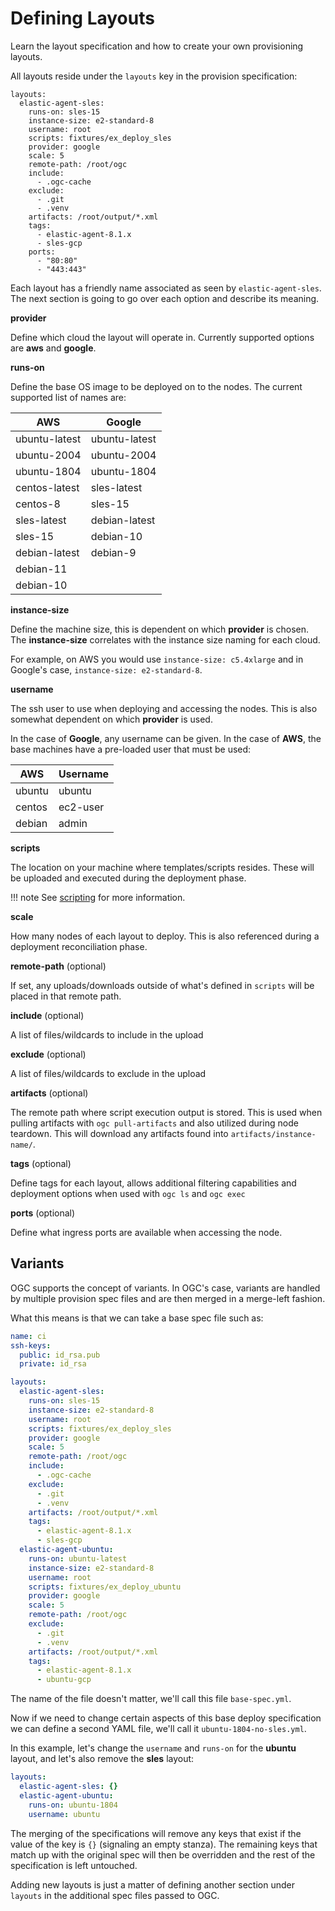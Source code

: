 # Defining Layouts

Learn the layout specification and how to create your own provisioning layouts.

All layouts reside under the `layouts` key in the provision specification:

```
layouts:
  elastic-agent-sles: 
    runs-on: sles-15
    instance-size: e2-standard-8
    username: root
    scripts: fixtures/ex_deploy_sles
    provider: google
    scale: 5
    remote-path: /root/ogc
    include:
      - .ogc-cache
    exclude:
      - .git
      - .venv
    artifacts: /root/output/*.xml
    tags:
      - elastic-agent-8.1.x
      - sles-gcp
    ports:
      - "80:80"
      - "443:443"
```

Each layout has a friendly name associated as seen by `elastic-agent-sles`. The next section is going to go over each option and describe its meaning.

**provider**

Define which cloud the layout will operate in. Currently supported options are **aws** and **google**.

**runs-on**

Define the base OS image to be deployed on to the nodes. The current supported list of names are:

| AWS | Google |
| ---- | ----- |
| ubuntu-latest | ubuntu-latest |
| ubuntu-2004   | ubuntu-2004 |
| ubuntu-1804 | ubuntu-1804 |
| centos-latest | sles-latest |
| centos-8 | sles-15 |
| sles-latest | debian-latest |
| sles-15 | debian-10 |
| debian-latest | debian-9 |
| debian-11 | |
| debian-10 | |

**instance-size**

Define the machine size, this is dependent on which **provider** is chosen. The **instance-size** correlates with the instance size naming for each cloud. 

For example, on AWS you would use `instance-size: c5.4xlarge` and in Google's case, `instance-size: e2-standard-8`.

**username**

The ssh user to use when deploying and accessing the nodes. This is also somewhat dependent on which **provider** is used.

In the case of **Google**, any username can be given. In the case of **AWS**, the base machines have a pre-loaded user that must be used:

| AWS | Username |
| ---- | ------- |
| ubuntu | ubuntu |
| centos | ec2-user |
| debian | admin |

**scripts**

The location on your machine where templates/scripts resides. These will be uploaded and executed during the deployment phase.

!!! note 
    See [scripting](user-guide/../scripting.md) for more information.

**scale**

How many nodes of each layout to deploy. This is also referenced during a deployment reconciliation phase.

**remote-path** (optional)

If set, any uploads/downloads outside of what's defined in `scripts` will be placed in that remote path.

**include** (optional)

A list of files/wildcards to include in the upload

**exclude** (optional)

A list of files/wildcards to exclude in the upload

**artifacts** (optional)

The remote path where script execution output is stored. This is used when pulling artifacts with `ogc pull-artifacts` and also utilized during node teardown. This will download any artifacts found into `artifacts/instance-name/`.

**tags** (optional)

Define tags for each layout, allows additional filtering capabilities and deployment options when used with `ogc ls` and `ogc exec`

**ports** (optional)

Define what ingress ports are available when accessing the node.

## Variants

OGC supports the concept of variants. In OGC's case, variants are handled by multiple provision spec files and are then merged in a merge-left fashion.

What this means is that we can take a base spec file such as:

```yaml
name: ci
ssh-keys:
  public: id_rsa.pub
  private: id_rsa

layouts:
  elastic-agent-sles: 
    runs-on: sles-15
    instance-size: e2-standard-8
    username: root
    scripts: fixtures/ex_deploy_sles
    provider: google
    scale: 5
    remote-path: /root/ogc
    include:
      - .ogc-cache
    exclude:
      - .git
      - .venv
    artifacts: /root/output/*.xml
    tags:
      - elastic-agent-8.1.x
      - sles-gcp
  elastic-agent-ubuntu: 
    runs-on: ubuntu-latest
    instance-size: e2-standard-8
    username: root
    scripts: fixtures/ex_deploy_ubuntu
    provider: google
    scale: 5
    remote-path: /root/ogc
    exclude:
      - .git
      - .venv
    artifacts: /root/output/*.xml
    tags:
      - elastic-agent-8.1.x
      - ubuntu-gcp
```

The name of the file doesn't matter, we'll call this file `base-spec.yml`.

Now if we need to change certain aspects of this base deploy specification we can define a second YAML file, we'll call it `ubuntu-1804-no-sles.yml`. 

In this example, let's change the `username` and `runs-on` for the **ubuntu** layout, and let's also remove the **sles** layout:

```yaml
layouts:
  elastic-agent-sles: {}
  elastic-agent-ubuntu: 
    runs-on: ubuntu-1804
    username: ubuntu
```

The merging of the specifications will remove any keys that exist if the value of the key is `{}` (signaling an empty stanza). The remaining keys that match up with the original spec will then be overridden and the rest of the specification is left untouched.

Adding new layouts is just a matter of defining another section under `layouts` in the additional spec files passed to OGC.